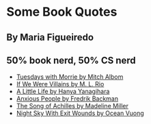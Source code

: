 <head>
    <meta charset="UTF-8" />
    <meta http-equiv="X-UA-Compatible" content="IE=edge" />
    <meta name="viewport" content="width=device-width, initial-scale=1.0" />
    <title>Some Book Quotes</title>
    <link rel="stylesheet" href="./index.css" />
</head>
<body>

# Some Book Quotes
## By Maria Figueiredo
## 50% book nerd, 50% CS nerd  


* [Tuesdays with Morrie by Mitch Albom](./morrie.html)
* [If We Were Villains by M. L. Rio](./villains.html)
* [A Little Life by Hanya Yanagihara](./littlelife.html)
* [Anxious People by Fredrik Backman](./anxiouspeople.html)
* [The Song of Achilles by Madeline Miller](./achilles.html)
* [Night Sky With Exit Wounds by Ocean Vuong](./nightsky.html)
